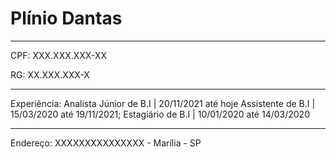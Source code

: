 # Plínio Dantas

---

CPF: XXX.XXX.XXX-XX

RG: XX.XXX.XXX-X

---


Experiência:
Analista Júnior de B.I | 20/11/2021 até hoje
Assistente de B.I | 15/03/2020 até 19/11/2021;
Estagiário de B.I | 10/01/2020 até 14/03/2020

---

Endereço: XXXXXXXXXXXXXXX - Marília - SP



